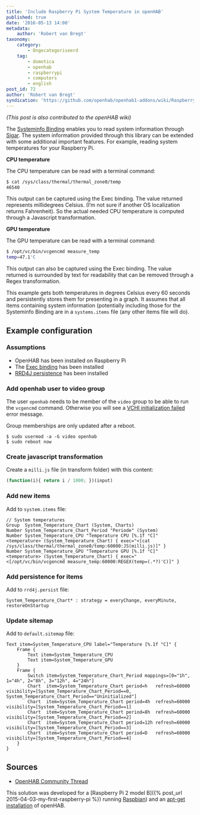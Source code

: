 ```yaml
---
title: 'Include Raspberry Pi System Temperature in openHAB'
published: true
date: '2016-05-13 14:00'
metadata:
    author: 'Robert van Bregt'
taxonomy:
    category:
        - Ongecategoriseerd
    tag:
        - domotica
        - openhab
        - raspberrypi
        - computers
        - english
post_id: 72
author: 'Robert van Bregt'
syndication: 'https://github.com/openhab/openhab1-addons/wiki/Raspberry-Pi-System-Temperature'
---
```


*(This post is also contributed to the openHAB wiki)*

The [Systeminfo Binding](https://github.com/openhab/openhab/wiki/Systeminfo-Binding) enables you to read system information through [Sigar](http://sigar.hyperic.com/). The system information provided through this library can be extended with some additional important features. For example, reading system temperatures for your Raspberry Pi.

**CPU temperature**

The CPU temperature can be read with a terminal command:
 
 ```bash
$ cat /sys/class/thermal/thermal_zone0/temp
46540
```

This output can be captured using the Exec binding. The value returned represents millidegrees Celsius. (I’m not sure if another OS localization returns Fahrenheit). So the actual needed CPU temperature is computed through a Javascript transformation.

**GPU temperature**

The GPU temperature can be read with a terminal command:

 ```bash
$ /opt/vc/bin/vcgencmd measure_temp
temp=47.1'C
```

This output can also be captured using the Exec binding. The value returned is surrounded by text for readability that can be removed through a Regex transformation.

This example gets both temperatures in degrees Celsius every 60 seconds and persistently stores them for presenting in a graph. It assumes that all items containing system information (potentially including those for the Systeminfo Binding are in a `systems.items` file (any other items file will do).

## Example configuration

### Assumptions

- OpenHAB has been installed on Raspberry Pi
- The [Exec binding](https://github.com/openhab/openhab/wiki/Exec-Binding) has been installed
- [RRD4J persistence](https://github.com/openhab/openhab/wiki/RRD4J-persistence) has been installed

### Add openhab user to video group

The user `openhab` needs to be member of the `video` group to be able to run the `vcgencmd` command. Otherwise you will see a [VCHI initialization failed](http://raspberrypi.stackexchange.com/questions/7546/munin-node-plugins-vchi-initialization-failed) error message.

Group memberships are only updated after a reboot.

 
    $ sudo usermod -a -G video openhab
    $ sudo reboot now


### Create javascript transformation

Create a `milli.js` file (in transform folder) with this content:

 ```javascript
(function(i){ return i / 1000; })(input)
```

### Add new items

Add to `system.items` file:

 
    // System temperatures
    Group  System_Temperature_Chart (System, Charts)
    Number System_Temperature_Chart_Period "Periode" (System)
    Number System_Temperature_CPU "Temperature CPU [%.1f °C]" <temperature> (System_Temperature_Chart) { exec="<[cat /sys/class/thermal/thermal_zone0/temp:60000:JS(milli.js)]" }
    Number System_Temperature_GPU "Temperature GPU [%.1f °C]" <temperature> (System_Temperature_Chart) { exec="<[/opt/vc/bin/vcgencmd measure_temp:60000:REGEX(temp=(.*?)'C)]" }


### Add persistence for items

Add to `rrd4j.persist` file:

 
    System_Temperature_Chart* : strategy = everyChange, everyMinute, restoreOnStartup


### Update sitemap

Add to `default.sitemap` file:

 
    Text item=System_Temperature_CPU label="Temperature [%.1f °C]" {
        Frame {
            Text item=System_Temperature_CPU
            Text item=System_Temperature_GPU
        }
        Frame {
            Switch item=System_Temperature_Chart_Period mappings=[0="1h", 1="4h", 2="8h", 3="12h", 4="24h"]
            Chart  item=System_Temperature_Chart period=h   refresh=60000 visibility=[System_Temperature_Chart_Period==0, System_Temperature_Chart_Period=="Uninitialized"]
            Chart  item=System_Temperature_Chart period=4h  refresh=60000 visibility=[System_Temperature_Chart_Period==1]
            Chart  item=System_Temperature_Chart period=8h  refresh=60000 visibility=[System_Temperature_Chart_Period==2]
            Chart  item=System_Temperature_Chart period=12h refresh=60000 visibility=[System_Temperature_Chart_Period==3]
            Chart  item=System_Temperature_Chart period=D   refresh=60000 visibility=[System_Temperature_Chart_Period==4]
        }
    }


## Sources

- [OpenHAB Community Thread](https://community.openhab.org/t/4964)

This solution was developed for a [Raspberry Pi 2 model B]({% post\_url 2015-04-03-my-first-raspberry-pi %}) running [Raspbian](https://www.raspberrypi.org/downloads/raspbian/)) and an [apt-get installation](https://github.com/openhab/openhab/wiki/Linux-and-OS-X#apt-get) of openHAB.